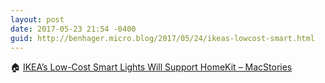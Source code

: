 ```yaml
---
layout: post
date: 2017-05-23 21:54 -0400
guid: http://benhager.micro.blog/2017/05/24/ikeas-lowcost-smart.html
---
```

🏠 [IKEA’s Low-Cost Smart Lights Will Support HomeKit – MacStories](https://www.macstories.net/news/ikeas-low-cost-smart-lights-will-support-homekit/)

